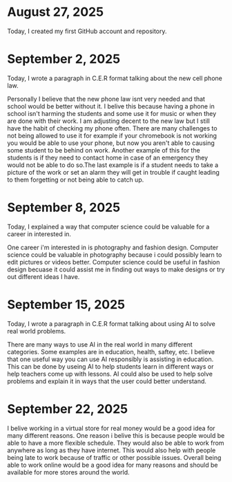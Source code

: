 # August 27, 2025

Today, I created my first GitHub account and repository.

# September 2, 2025

Today, I wrote a paragraph in C.E.R format talking about the new cell phone law.

Personally I believe that the new phone law isnt very needed and that school would be better without it. I belive this because having a phone in school isn't harming the students and some use it for music or when they are done with their work. I am adjusting decent to the new law but I still have the habit of checking my phone often. There are many challenges to not being allowed to use it for example if your chromebook is not working you would be able to use your phone, but now you aren't able to causing some student to be behind on work. Another example of this for the students is if they need to contact home in case of an emergency they would not be able to do so.The last example is if a student needs to take a picture of the work or set an alarm they will get in trouble if caught leading to them forgetting or not being able to catch up.

# September 8, 2025

Today, I explained a way that computer science could be valuable for a career in interested in.

One career i'm interested in is photography and fashion design. Computer science could be valuable in photography because i could possibly learn to edit pictures or videos better. Computer science could be useful in fashion design becuase it could assist me in finding out ways to make designs or try out different ideas I have.

# September 15, 2025

Today, I wrote a paragraph in C.E.R format talking about using AI to solve real world problems.

There are many ways to use AI in the real world in many different categories. Some examples are in education, health, saftey, etc. I believe that one useful way you can use AI responsibly is assisting in education. This can be done by useing AI to help students learn in different ways or help teachers come up with lessons. AI could also be used to help solve problems and explain it in ways that the user could better understand. 


# September 22, 2025

I belive working in a virtual store for real money would be a good idea for many different reasons. One reason i belive this is because people would be able to have a more flexible schedule. They would also be able to work from anywhere as long as they have internet. This would also help with people being late to work because of traffic or other possible issues. Overall being able to work online would be a good idea for many reasons and should be available for more stores around the world.
